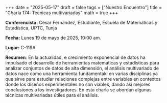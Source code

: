 +++
date  = "2025-05-17"
draft = false
tags  = ["Nuestro Encuentro"]
title = "Charla 174: Técnicas multivariadas"
math  = true
+++

**Conferencista:** César Fernandez, Estudiante, Escuela de Matemáticas y Estadística, UPTC, Tunja

**Fecha:** Lunes 19 de mayo de 2025, 10:00 am.

**Lugar:** C-119A

**Resumen**: En la actualidad, e crecimiento exponencial de datos ha impulsado el desarrollo de herramientas matemáticas y estadísticas para analizar conjuntos de datos de alta dimensión, el análisis multivariado de datos nace como una herramienta fundamentakl en varias disciplinas ya que sirve para estudiar relaciones complejas entre variables en contextos donde los diseños experimentales no son viables, dando así mejores conclusiones a los investigadores. En esta charla se abordan algunas técnicas multivariadas útiles para el análisis.

<!--
<iframe width="560" height="315" src="https://www.youtube.com/embed/nh7B6StwWsY" title="YouTube video player" frameborder="0" allow="accelerometer; autoplay; clipboard-write; encrypted-media; gyroscope; picture-in-picture; web-share" allowfullscreen></iframe>
-->
